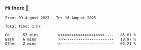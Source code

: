 ### Hi there 👋

<!--
**zhumeme/zhumeme** is a ✨ _special_ ✨ repository because its `README.md` (this file) appears on your GitHub profile.

Here are some ideas to get you started:

- 🔭 I’m currently working on ...
- 🌱 I’m currently learning ...
- 👯 I’m looking to collaborate on ...
- 🤔 I’m looking for help with ...
- 💬 Ask me about ...
- 📫 How to reach me: ...
- 😄 Pronouns: ...
- ⚡ Fun fact: ...
-->

<!--START_SECTION:waka-->

```all_time
From: 09 August 2025 - To: 16 August 2025

Total Time: 1 hr

Go      53 mins         >>>>>>>>>>>>>>>>>>>>>----   85.81 %
Bash    6 mins          >>>----------------------   10.97 %
Other   2 mins          >------------------------   03.21 %
```

<!--END_SECTION:waka-->
